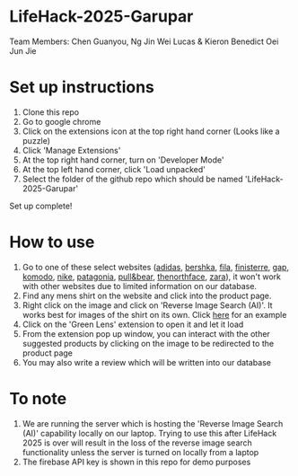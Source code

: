 # LifeHack-2025-Garupar
Team Members: Chen Guanyou, Ng Jin Wei Lucas &amp; Kieron Benedict Oei Jun Jie

# Set up instructions
1. Clone this repo
2. Go to google chrome
3. Click on the extensions icon at the top right hand corner (Looks like a puzzle)
4. Click 'Manage Extensions'
5. At the top right hand corner, turn on 'Developer Mode'
6. At the top left hand corner, click 'Load unpacked'
7. Select the folder of the github repo which should be named 'LifeHack-2025-Garupar'

Set up complete! 

# How to use
1. Go to one of these select websites ([adidas](https://www.adidas.com.sg/adidas-sprt-pocket-tee/HE4722.html), [bershka](https://www.bershka.com/sg/short-sleeve-t-shirt-c0p191708015.html?colorId=400), [fila](https://fila.com.sg/products/fila-fusion-inline-fusion-life-fusioneer-ivory-oasis-men-short-sleeves-t-shirt-black-white-1), [finisterre](https://finisterre.com/products/mens-organic-cotton-wild-sea-t-shirt-blue-stone), [gap](https://www.gap.com/browse/product.do?pid=797924022&vid=1&pcid=5225#pdp-page-content), [komodo](https://www.komodo.co.uk/collections/new-mens/products/spectre-oc-seersuck-shirt-orange), [nike](https://www.nike.com/sg/t/jordan-flight-essentials-85-t-shirt-9XTqRC/FZ1912-133), [patagonia](https://www.patagonia.com/product/mens-capilene-cool-daily-shirt/45215.html?dwvar_45215_color=BLK), [pull&bear](https://www.pullandbear.com/sg/tshirt-with-stwd-logo-l07245565?cS=251&pelement=692757365), [thenorthface](https://www.thenorthface.com/en-us/p/mens/mens-tops/mens-active-tops-224210/mens-adventure-tee-NF0A88X5?color=6HO), [zara](https://www.zara.com/sg/en/linen---cotton-t-shirt-p04853410.html?v1=438380544&v2=2415607)), it won't work with other websites due to limited information on our database.
2. Find any mens shirt on the website and click into the product page.
3. Right click on the image and click on 'Reverse Image Search (AI)'. It works best for images of the shirt on its own. Click [here](https://www.zara.com/sg/en/basic-polo-shirt-p01887700.html) for an example
4. Click on the 'Green Lens' extension to open it and let it load
5. From the extension pop up window, you can interact with the other suggested products by clicking on the image to be redirected to the product page
6. You may also write a review which will be written into our database

# To note
1. We are running the server which is hosting the 'Reverse Image Search (AI)' capability locally on our laptop. Trying to use this after LifeHack 2025 is over will result in the loss of the reverse image search functionality unless the server is turned on locally from a laptop
2. The firebase API key is shown in this repo for demo purposes
